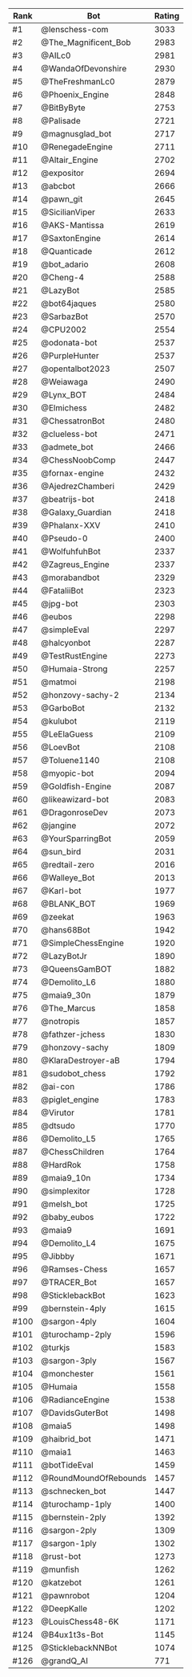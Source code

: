 Rank|Bot|Rating
---|---|---
#1|@lenschess-com|3033
#2|@The_Magnificent_Bob|2983
#3|@AILc0|2981
#4|@WandaOfDevonshire|2930
#5|@TheFreshmanLc0|2879
#6|@Phoenix_Engine|2848
#7|@BitByByte|2753
#8|@Palisade|2721
#9|@magnusglad_bot|2717
#10|@RenegadeEngine|2711
#11|@Altair_Engine|2702
#12|@expositor|2694
#13|@abcbot|2666
#14|@pawn_git|2645
#15|@SicilianViper|2633
#16|@AKS-Mantissa|2619
#17|@SaxtonEngine|2614
#18|@Quanticade|2612
#19|@bot_adario|2608
#20|@Cheng-4|2588
#21|@LazyBot|2585
#22|@bot64jaques|2580
#23|@SarbazBot|2570
#24|@CPU2002|2554
#25|@odonata-bot|2537
#26|@PurpleHunter|2537
#27|@opentalbot2023|2507
#28|@Weiawaga|2490
#29|@Lynx_BOT|2484
#30|@Elmichess|2482
#31|@ChessatronBot|2480
#32|@clueless-bot|2471
#33|@admete_bot|2466
#34|@ChessNoobComp|2447
#35|@fornax-engine|2432
#36|@AjedrezChamberi|2429
#37|@beatrijs-bot|2418
#38|@Galaxy_Guardian|2418
#39|@Phalanx-XXV|2410
#40|@Pseudo-0|2400
#41|@WolfuhfuhBot|2337
#42|@Zagreus_Engine|2337
#43|@morabandbot|2329
#44|@FataliiBot|2323
#45|@jpg-bot|2303
#46|@eubos|2298
#47|@simpleEval|2297
#48|@halcyonbot|2287
#49|@TestRustEngine|2273
#50|@Humaia-Strong|2257
#51|@matmoi|2198
#52|@honzovy-sachy-2|2134
#53|@GarboBot|2132
#54|@kulubot|2119
#55|@LeElaGuess|2109
#56|@LoevBot|2108
#57|@Toluene1140|2108
#58|@myopic-bot|2094
#59|@Goldfish-Engine|2087
#60|@likeawizard-bot|2083
#61|@DragonroseDev|2073
#62|@jangine|2072
#63|@YourSparringBot|2059
#64|@sun_bird|2031
#65|@redtail-zero|2016
#66|@Walleye_Bot|2013
#67|@Karl-bot|1977
#68|@BLANK_BOT|1969
#69|@zeekat|1963
#70|@hans68Bot|1942
#71|@SimpleChessEngine|1920
#72|@LazyBotJr|1890
#73|@QueensGamBOT|1882
#74|@Demolito_L6|1880
#75|@maia9_30n|1879
#76|@The_Marcus|1858
#77|@notropis|1857
#78|@fathzer-jchess|1830
#79|@honzovy-sachy|1809
#80|@KlaraDestroyer-aB|1794
#81|@sudobot_chess|1792
#82|@ai-con|1786
#83|@piglet_engine|1783
#84|@Virutor|1781
#85|@dtsudo|1770
#86|@Demolito_L5|1765
#87|@ChessChildren|1764
#88|@HardRok|1758
#89|@maia9_10n|1734
#90|@simplexitor|1728
#91|@melsh_bot|1725
#92|@baby_eubos|1722
#93|@maia9|1691
#94|@Demolito_L4|1675
#95|@Jibbby|1671
#96|@Ramses-Chess|1657
#97|@TRACER_Bot|1657
#98|@SticklebackBot|1623
#99|@bernstein-4ply|1615
#100|@sargon-4ply|1604
#101|@turochamp-2ply|1596
#102|@turkjs|1583
#103|@sargon-3ply|1567
#104|@monchester|1561
#105|@Humaia|1558
#106|@RadianceEngine|1538
#107|@DavidsGuterBot|1498
#108|@maia5|1498
#109|@haibrid_bot|1471
#110|@maia1|1463
#111|@botTideEval|1459
#112|@RoundMoundOfRebounds|1457
#113|@schnecken_bot|1447
#114|@turochamp-1ply|1400
#115|@bernstein-2ply|1392
#116|@sargon-2ply|1309
#117|@sargon-1ply|1302
#118|@rust-bot|1273
#119|@munfish|1262
#120|@katzebot|1261
#121|@pawnrobot|1204
#122|@DeepKalle|1202
#123|@LouisChess48-6K|1171
#124|@B4ux1t3s-Bot|1145
#125|@SticklebackNNBot|1074
#126|@grandQ_AI|771
